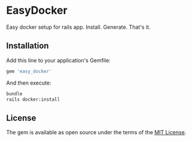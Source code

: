 # EasyDocker
Easy docker setup for rails app. Install. Generate. That's it. 

## Installation
Add this line to your application's Gemfile:

```ruby
gem 'easy_docker'
```

And then execute:
```bash
bundle
rails docker:install
```

## License
The gem is available as open source under the terms of the [MIT License](https://opensource.org/licenses/MIT).
